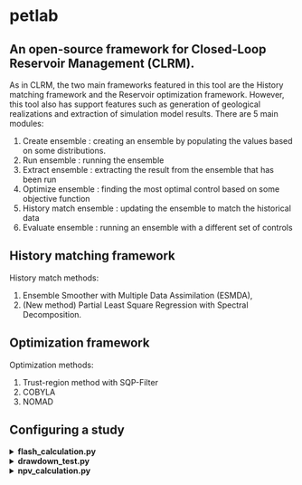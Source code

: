 # petlab

## An open-source framework for Closed-Loop Reservoir Management (CLRM). 

As in CLRM, the two main frameworks featured in this tool are the History matching framework and the Reservoir optimization framework. However, this tool also has support features such as generation of geological realizations and extraction of simulation model results. There are 5 main modules: 

1. Create ensemble : creating an ensemble by populating the values based on some distributions.  
2. Run ensemble : running the ensemble 
3. Extract ensemble : extracting the result from the ensemble that has been run
4. Optimize ensemble : finding the most optimal control based on some objective function
5. History match ensemble : updating the ensemble to match the historical data 
6. Evaluate ensemble : running an ensemble with a different set of controls


## History matching framework

History match methods:
1. Ensemble Smoother with Multiple Data Assimilation (ESMDA), 
2. (New method) Partial Least Square Regression with Spectral Decomposition. 

## Optimization framework

Optimization methods:
1. Trust-region method with SQP-Filter
2. COBYLA
3. NOMAD

## Configuring a study



<details><summary> <b> flash_calculation.py </b> </summary>

Calculate liquid and gas composition (flash calculation) given fluid composition, pressure and temperature condition. (Now it works only on field unit)

Run flash_calculation.py with the following command:

```python flash_calculation.py /path/to/fluid_dataset.json/ /path/to/result.csv/```

Sample data set is given under the json_files folder. Run the sample data as follows:

``` python flash_calculation.py ./json_files/flash_calculation/pvt_dataset_2.json ./results/pvt_dataset_2_result.csv ```

The .JSON file must include the following:
``` 
  "PressureK" : Convergence pressure (psi) 
  "Pressure" : Pressure condition for flash calculation (psi)
  "Temperature" : Temperature condition for flash calculation (Rankine)
  "A0" : A0 variable
  "fv" : Initial condition for fv
  "max_iter" : Maximum number of iteration to get fv
  "Component" : {
    "<Component Name 1>" : {
      "Mole_Fraction" : total component fraction
      "Critical_Pressure" : critical pressure of the component (psia)
      "Critical_Temperature" : critical temperature of the component (psia) 
      "Accentric_Factor" : accentric factor of the component
      }
    }
```

</details>

<details><summary> <b> drawdown_test.py </b> </summary>

Calculate the permeability of a reservoir given a data set of drawdown test (pressure and time). (Now it works only on SI unit)

Run drawdown_test.py with the following command:

```python flash_calculation.py /path/to/drawdown_dataset.json/ /path/to/result.csv/```

Sample data set is given under the json_files folder. Run the sample data as follows:

``` python flash_calculation.py ./json_files/dradown_test/dd_dataset_1.json ./results/dd_dataset_1_result.csv ```

The .JSON file must include the following:
``` 
  "Rate" : constant fluid production rate (m3/s)
  "Viscosity" : fluid viscosity (Pa s)
  "Porosity" : Average reservoir porosity (fraction)
  "Initial_Pressure" : Initial pressure condition (Pa)
  "Well_Radius" : Radius of the production well (m)
  "Reservoir_Height" : Average height radius of the reservoir (h)
  "Total_Compressibility" : Average total compressibility (1/Pa) 
  "Pressure_Data" : List of well pressure data (Pa)
  "Time_Data" : List of the corresponding time data (s)
```
</details>


<details><summary> <b> npv_calculation.py </b> </summary>

NPV Calculation given production data, field development plan, and business expenditure parameters.  

Run npv_calculation.py with the following command:

```python npv_calculation.py /path/to/npv_dataset.json/ /path/to/result.csv/```

Sample data set is given under the json_files folder. Run the sample data as follows:

``` python npv_calculation.py ./json_files/npv_calculation/npv_calculation_dataset_1.json ./results/npv.csv ```

The .JSON file must include the following:
``` 
  "Years" : Number of years from where the first expenditure is made until the end of the analysis (Years)
  "Uptime" : The fraction of productive days in a year (fraction)
  "CAPEX" : {
    "Start_year" : The first year CAPEX is spent. Must be between 1 - Years
    "Fraction" : The list of how much fraction of CAPEX is being paid per year. e.g. [0.4, 0.6] represents spending 0.4 fraction of CAPEX in the first year and 0.6 fraction of CAPEX in the second year.
    "Amount" : The total amount of CAPEX (USD)
  }
 "OPEX" : {
  "Start_year : The first year OPEX is spent. Must be between 1 - Years
  "Amount" : Amount of OPEX spent per year (USD)
  }
 "DRILLEX" : {
   "Start_year" : The first year DRILLEX is spent (First well is drilled). Must be between 1 - Years
   "Excalation" : Exponential rate for the DRILLEX per year (fraction/Year)
   "Amount" : Base price for a well (USD/well)
   "Wells" : A list of numbers of well drilled per year e.g. [3, 5, 6, 6] represents drilling 3 wells in the first year, followed by 5 wells in the second year, followed by 6 wells in the third and fourth year.
 "Discount_rate" Discount rate (fraction) 
 "Oil_price" : Average oil price throughout the field development (USD/stb)
 "FOPT" : {
  "Start_year" : The first year oil is produced,
  "Data" : Numpy file of 1D production data, with each element represents total production per year
```
</details>
